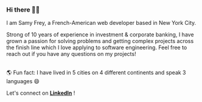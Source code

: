 ### Hi there 👋🏻

I am Samy Frey, a French-American web developer based in New York City. 

Strong of 10 years of experience in investment & corporate banking, I have grown a passion for solving problems and getting complex projects across the finish line which I love applying to software engineering. Feel free to reach out if you have any questions on my projects!


\
🌎 Fun fact: I have lived in 5 cities on 4 different continents and speak 3 languages 😄 

Let's connect on **[LinkedIn](https://www.linkedin.com/in/samyfrey/)** !



<!--
**samyfrey/samyfrey** is a ✨ _special_ ✨ repository because its `README.md` (this file) appears on your GitHub profile.
🇫🇷 🇺🇸 
Here are some ideas to get you started:

- 🔭 I’m currently working on ...
- 🌱 I’m currently learning ...
- 👯 I’m looking to collaborate on ...
- 🤔 I’m looking for help with ...
- 💬 Ask me about ...
- 📫 How to reach me: ...
- 😄 Pronouns: ...
- ⚡ Fun fact: ...
-->
